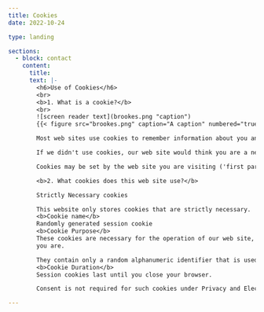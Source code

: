 ```yaml
---
title: Cookies
date: 2022-10-24

type: landing

sections:
  - block: contact
    content:
      title: 
      text: |-
        <h6>Use of Cookies</h6>
        <br>
        <b>1. What is a cookie?</b>
        <br>
        ![screen reader text](brookes.png "caption")
        {{< figure src="brookes.png" caption="A caption" numbered="true" >}}

        Most web sites use cookies to remember information about you and your preferences, either for the duration of your visit or for repeat visits. A cookie is a simple text file that is stored on your computer or mobile device by a web site, and that web site can then retrieve the contents of that cookie. 

        If we didn't use cookies, our web site would think you are a new visitor every time you move to a new page on the site. For example, if you were to enter your login details and then move to another page, our site wouldn't be able to remember that you'd previously signed in. 

        Cookies may be set by the web site you are visiting ('first party cookies') or by other web sites which provide content on the page you are viewing ('third party cookies').   

        <b>2. What cookies does this web site use?</b> 

        Strictly Necessary cookies  

        This website only stores cookies that are strictly necessary. 
        <b>Cookie name</b>
        Randomly generated session cookie 
        <b>Cookie Purpose</b>
        These cookies are necessary for the operation of our web site, for example, those that determine whether you're signed in and who 
        you are. 

        They contain only a random alphanumeric identifier that is used to index the server’s session cache.          
        <b>Cookie Duration</b>
        Session cookies last until you close your browser. 

        Consent is not required for such cookies under Privacy and Electronic Communications Regulations. See <a href="https://ico.org.uk/for-organisations/direct-marketing-and-privacy-and-electronic-communications/guide-to-pecr/cookies-and-similar-technologies/?q=session#exemptions">Cookies and similar technologies | ICO</a> for more information. 

---
```


